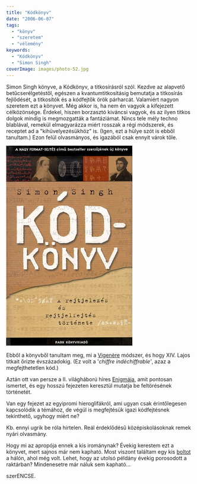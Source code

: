 ```yaml
---
title: "Kódkönyv"
date: "2006-06-07"
tags: 
  - "könyv"
  - "szeretem"
  - "vélemény"
keywords:
  - "Kódkönyv"
  - "Simon Singh"
coverImage: images/photo-52.jpg
---
```


Simon Singh könyve, a Kódkönyv, a titkosírásról szól. Kezdve az alapvető betűcserélgetéstől, egészen a kvantumtitkosításig bemutatja a titkosírás fejlődését, a titkosítók és a kódfejtők örök párharcát. Valamiért nagyon szeretem ezt a könyvet. Még akkor is, ha nem én vagyok a kifejezett célközönsége. Érdekel, hiszen borzasztó kiváncsi vagyok, és az ilyen titkos dolgok mindig is megmozgatták a fantáziámat. Nincs tele mély techno blablával, remekül elmagyarázza miért rosszak a régi módszerek, és receptet ad a "kihüvelyezésükhöz" is. (Igen, ezt a hülye szót is ebből tanultam.) Ezon felül olvasmányos, és igazából csak ennyit várok tőle.

![singh](images/singh.jpg)

Ebből a könyvből tanultam meg, mi a [Vigenère](http://en.wikipedia.org/wiki/Vigen%C3%A8re_cipher) módszer, és hogy XIV. Lajos titkait őrizte évszázadokig. (Ez volt a '_chiffre indéchiffrable'_, azaz a megfejthetetlen kód.)

Aztán ott van persze a II. világháború híres [Enigmája](http://en.wikipedia.org/wiki/Enigma_machine), amit pontosan ismertet, és egy hosszú fejezeten keresztül mutatja be feltörésének történetét.

Van egy fejezet az egyipromi hieroglifákról, ami ugyan csak érintőlegesen kapcsolódik a témához, de végül is megfejtésük igazi kódfejtésnek tekinthető, ugyhogy miért ne?

Kb. ennyi ugrik be róla hirtelen. Reál érdeklődésű középiskolásoknak remek nyári olvasmány.

Hogy mi az apropója ennek a kis irománynak? Évekig kerestem ezt a könyvet, mert sajnos már nem kapható. Most viszont találtam egy kis [boltot](http://www.konyvbroker.hu/) a hálón, ahol még volt. Lehet, hogy az utolsó példány évekig porosodott a raktárban? Mindenesetre már náluk sem kapható...

szerENCSE.

